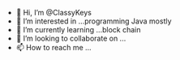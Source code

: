 - 👋 Hi, I’m @ClassyKeys
- 👀 I’m interested in ...programming Java mostly 
- 🌱 I’m currently learning ...block chain
- 💞️ I’m looking to collaborate on ... 
- 📫 How to reach me ...

<!---
ClassyKeys/ClassyKeys is a ✨ special ✨ repository because its `README.md` (this file) appears on your GitHub profile.
You can click the Preview link to take a look at your changes.
--->
